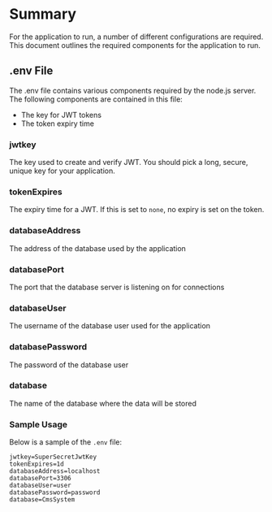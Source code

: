 # Summary

For the application to run, a number of different configurations are required. This document outlines the required components for the application to run.

## .env File

The .env file contains various components required by the node.js server. The following components are contained in this file:

* The key for JWT tokens
* The token expiry time

### jwtkey

The key used to create and verify JWT. You should pick a long, secure, unique key for your application. 

### tokenExpires

The expiry time for a JWT. If this is set to `none`, no expiry is set on the token. 

### databaseAddress

The address of the database used by the application

### databasePort

The port that the database server is listening on for connections

### databaseUser

The username of the database user used for the application

### databasePassword

The password of the database user

### database

The name of the database where the data will be stored

### Sample Usage

Below is a sample of the `.env` file:

```
jwtkey=SuperSecretJwtKey
tokenExpires=1d
databaseAddress=localhost
databasePort=3306
databaseUser=user
databasePassword=password
database=CmsSystem
```